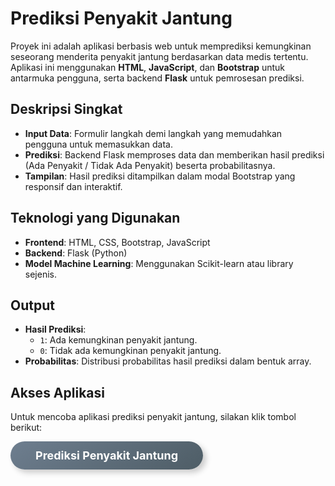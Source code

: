 # Prediksi Penyakit Jantung

Proyek ini adalah aplikasi berbasis web untuk memprediksi kemungkinan seseorang menderita penyakit jantung berdasarkan data medis tertentu. Aplikasi ini menggunakan **HTML**, **JavaScript**, dan **Bootstrap** untuk antarmuka pengguna, serta backend **Flask** untuk pemrosesan prediksi.

## Deskripsi Singkat
- **Input Data**: Formulir langkah demi langkah yang memudahkan pengguna untuk memasukkan data.
- **Prediksi**: Backend Flask memproses data dan memberikan hasil prediksi (Ada Penyakit / Tidak Ada Penyakit) beserta probabilitasnya.
- **Tampilan**: Hasil prediksi ditampilkan dalam modal Bootstrap yang responsif dan interaktif.

## Teknologi yang Digunakan
- **Frontend**: HTML, CSS, Bootstrap, JavaScript
- **Backend**: Flask (Python)
- **Model Machine Learning**: Menggunakan Scikit-learn atau library sejenis.

## Output
- **Hasil Prediksi**: 
  - `1`: Ada kemungkinan penyakit jantung.
  - `0`: Tidak ada kemungkinan penyakit jantung.
- **Probabilitas**: Distribusi probabilitas hasil prediksi dalam bentuk array.

## Akses Aplikasi
Untuk mencoba aplikasi prediksi penyakit jantung, silakan klik tombol berikut:

<a href="https://heart-disease-eta.vercel.app/" target="_blank">
  <div style="display: inline-block; padding: 12px 40px; font-size: 18px; font-weight: bold; color: #fff; background: linear-gradient(145deg, #6e7e8f, #4e5d66); border-radius: 30px; box-shadow: 5px 5px 10px rgba(0, 0, 0, 0.2), -5px -5px 10px rgba(255, 255, 255, 0.3); transition: all 0.3s ease;">
    Prediksi Penyakit Jantung
  </div>
</a>

